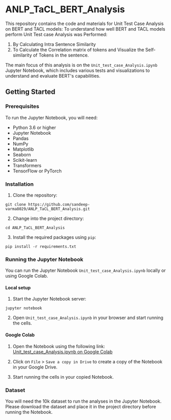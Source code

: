 # ANLP_TaCL_BERT_Analysis

This repository contains the code and materials for Unit Test Case Analysis on BERT and TACL models:
To understand how well BERT and TACL models perform Unit Test case Analysis was Performed:
1.	By Calculating Intra Sentence Similarity
2.	To Calculate the Correlation matrix of tokens and Visualize the Self-similarity of Tokens in the sentence.

The main focus of this analysis is on the `Unit_test_case_Analysis.ipynb` Jupyter Notebook, which includes various tests and visualizations to understand and evaluate BERT's capabilities.

## Getting Started

### Prerequisites

To run the Jupyter Notebook, you will need:

- Python 3.6 or higher
- Jupyter Notebook
- Pandas
- NumPy
- Matplotlib
- Seaborn
- Scikit-learn
- Transformers
- TensorFlow or PyTorch

### Installation

1. Clone the repository:

```
git clone https://github.com/sandeep-varma8029/ANLP_TaCL_BERT_Analysis.git

```

2. Change into the project directory:

```
cd ANLP_TaCL_BERT_Analysis
```

3. Install the required packages using `pip`:

```
pip install -r requirements.txt
```

### Running the Jupyter Notebook

You can run the Jupyter Notebook `Unit_test_case_Analysis.ipynb` locally or using Google Colab.

#### Local setup

1. Start the Jupyter Notebook server:

```
jupyter notebook
```

2. Open `Unit_test_case_Analysis.ipynb` in your browser and start running the cells.

#### Google Colab

1. Open the Notebook using the following link: [Unit_test_case_Analysis.ipynb on Google Colab](https://colab.research.google.com/drive/1MlVKkdwgd-hRf3Om-a71pOzApLdMH26Y?usp=sharing)

2. Click on `File` > `Save a copy in Drive` to create a copy of the Notebook in your Google Drive.

3. Start running the cells in your copied Notebook.

### Dataset

You will need the 10k dataset to run the analyses in the Jupyter Notebook. Please download the dataset and place it in the project directory before running the Notebook.

